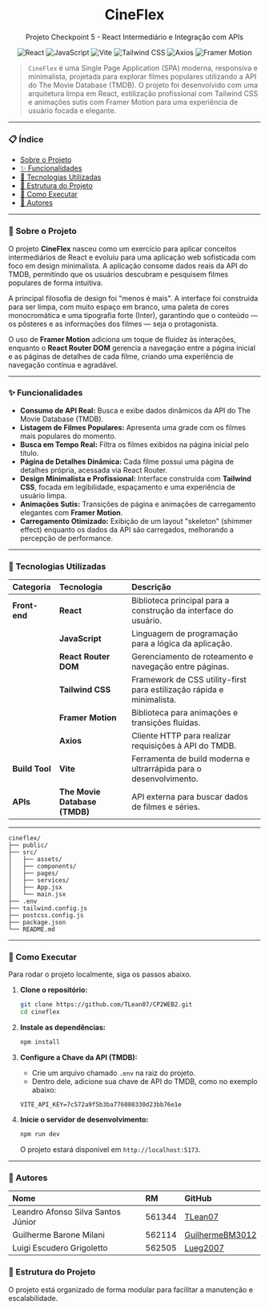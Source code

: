<h1 align="center">CineFlex</h1>
<p align="center">Projeto Checkpoint 5 - React Intermediário e Integração com APIs</p>

<p align="center">
  <img src="https://img.shields.io/badge/Framework-React-blue.svg" alt="React">
  <img src="https://img.shields.io/badge/Linguagem-JavaScript-yellow.svg" alt="JavaScript">
  <img src="https://img.shields.io/badge/Build_Tool-Vite-purple.svg" alt="Vite">
  <img src="https://img.shields.io/badge/Framework-Tailwind_CSS-06B6D4.svg" alt="Tailwind CSS">
  <img src="https://img.shields.io/badge/Library-Axios-blue.svg" alt="Axios">
  <img src="https://img.shields.io/badge/Framework-Framer_Motion-purple.svg" alt="Framer Motion">
</p>

> `CineFlex` é uma Single Page Application (SPA) moderna, responsiva e minimalista, projetada para explorar filmes populares utilizando a API do The Movie Database (TMDB). O projeto foi desenvolvido com uma arquitetura limpa em React, estilização profissional com Tailwind CSS e animações sutis com Framer Motion para uma experiência de usuário focada e elegante.

---

### 📋 Índice

- [Sobre o Projeto](#-sobre-o-projeto)
- [✨ Funcionalidades](#-funcionalidades)
- [🚀 Tecnologias Utilizadas](#-tecnologias-utilizadas)
- [📁 Estrutura do Projeto](#-estrutura-do-projeto)
- [🔧 Como Executar](#-como-executar)
- [👥 Autores](#-autores)

---

### 📖 Sobre o Projeto

O projeto **CineFlex** nasceu como um exercício para aplicar conceitos intermediários de React e evoluiu para uma aplicação web sofisticada com foco em design minimalista. A aplicação consome dados reais da API do TMDB, permitindo que os usuários descubram e pesquisem filmes populares de forma intuitiva.

A principal filosofia de design foi "menos é mais". A interface foi construída para ser limpa, com muito espaço em branco, uma paleta de cores monocromática e uma tipografia forte (Inter), garantindo que o conteúdo — os pôsteres e as informações dos filmes — seja o protagonista.

O uso de **Framer Motion** adiciona um toque de fluidez às interações, enquanto o **React Router DOM** gerencia a navegação entre a página inicial e as páginas de detalhes de cada filme, criando uma experiência de navegação contínua e agradável.

---

### ✨ Funcionalidades

- **Consumo de API Real:** Busca e exibe dados dinâmicos da API do The Movie Database (TMDB).
- **Listagem de Filmes Populares:** Apresenta uma grade com os filmes mais populares do momento.
- **Busca em Tempo Real:** Filtra os filmes exibidos na página inicial pelo título.
- **Página de Detalhes Dinâmica:** Cada filme possui uma página de detalhes própria, acessada via React Router.
- **Design Minimalista e Profissional:** Interface construída com **Tailwind CSS**, focada em legibilidade, espaçamento e uma experiência de usuário limpa.
- **Animações Sutis:** Transições de página e animações de carregamento elegantes com **Framer Motion**.
- **Carregamento Otimizado:** Exibição de um layout "skeleton" (shimmer effect) enquanto os dados da API são carregados, melhorando a percepção de performance.

---

### 🚀 Tecnologias Utilizadas

| Categoria | Tecnologia | Descrição |
| :--- | :--- | :--- |
| **Front-end** | **React** | Biblioteca principal para a construção da interface do usuário. |
| | **JavaScript**| Linguagem de programação para a lógica da aplicação. |
| | **React Router DOM**| Gerenciamento de roteamento e navegação entre páginas. |
| | **Tailwind CSS** | Framework de CSS utility-first para estilização rápida e minimalista. |
| | **Framer Motion**| Biblioteca para animações e transições fluidas. |
| | **Axios** | Cliente HTTP para realizar requisições à API do TMDB. |
| **Build Tool**| **Vite** | Ferramenta de build moderna e ultrarrápida para o desenvolvimento. |
| **APIs**| **The Movie Database (TMDB)** | API externa para buscar dados de filmes e séries. |

---

```
cineflex/
├── public/
├── src/
│   ├── assets/
│   ├── components/
│   ├── pages/
│   ├── services/
│   ├── App.jsx
│   └── main.jsx
├── .env
├── tailwind.config.js
├── postcss.config.js
├── package.json
└── README.md
```
---

### 🔧 Como Executar

Para rodar o projeto localmente, siga os passos abaixo.

1.  **Clone o repositório:**
    ```bash
    git clone https://github.com/TLean07/CP2WEB2.git
    cd cineflex
    ```

2.  **Instale as dependências:**
    ```bash
    npm install
    ```

3.  **Configure a Chave da API (TMDB):**
    * Crie um arquivo chamado `.env` na raiz do projeto.
    * Dentro dele, adicione sua chave de API do TMDB, como no exemplo abaixo:
    ```
    VITE_API_KEY=7c572a9f5b3ba776080330d23bb76e1e
    ```

4.  **Inicie o servidor de desenvolvimento:**
    ```bash
    npm run dev
    ```
    O projeto estará disponível em `http://localhost:5173`.

---

### 👥 Autores

| Nome | RM | GitHub |
| :--- | :--- | :--- |
| Leandro Afonso Silva Santos Júnior | 561344 | [TLean07](https://github.com/TLean07) |
| Guilherme Barone Milani | 562114 | [GuilhermeBM3012](https://github.com/GuilhermeBM3012) |
| Luigi Escudero Grigoletto | 562505 | [Lueg2007](https://github.com/Lueg2007) |


### 📁 Estrutura do Projeto

O projeto está organizado de forma modular para facilitar a manutenção e escalabilidade.
